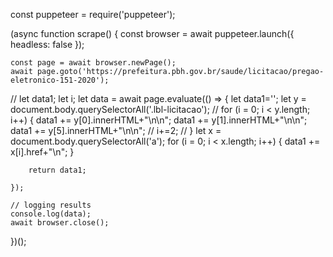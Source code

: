 const puppeteer = require('puppeteer');

(async function scrape() {
    const browser = await puppeteer.launch({ headless: false });

    const page = await browser.newPage();
    await page.goto('https://prefeitura.pbh.gov.br/saude/licitacao/pregao-eletronico-151-2020');

   // let data1;
   let i;
    let data = await page.evaluate(() => {
    	let data1='';
    	let y = document.body.querySelectorAll('.lbl-licitacao');
       // for (i = 0; i < y.length; i++) {
		    data1 += y[0].innerHTML+"\n\n";
		    data1 += y[1].innerHTML+"\n\n";
		    data1 += y[5].innerHTML+"\n\n";
		    // i+=2;
			  // }
        let x = document.body.querySelectorAll('a');
       for (i = 0; i < x.length; i++) {
		    data1 += x[i].href+"\n";
			  }

        return data1;

    });

    // logging results
    console.log(data);
    await browser.close();

})();
